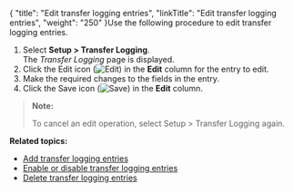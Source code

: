 {
    "title": "Edit transfer logging entries",
    "linkTitle": "Edit transfer logging entries",
    "weight": "250"
}Use the following procedure to edit transfer logging entries.

1.  Select **Setup > Transfer Logging**.  
    The *Transfer Logging* page is displayed.
2.  Click the Edit icon (![Edit](/Images/SecureTransport/EditIcon_9x9.png)) in the **Edit** column for the entry to edit.
3.  Make the required changes to the fields in the entry.
4.  Click the Save icon (![Save](/Images/SecureTransport/SaveIcon_13x13.png)) in the **Edit** column.

> **Note:**
>
> To cancel an edit operation, select Setup &gt; Transfer Logging again.

**Related topics:**

-   <a href="../t_st_add_transfer_logging_entries" class="MCXref xref">Add transfer logging entries</a>
-   <a href="../t_st_enable_disable_transfer_logging_entries" class="MCXref xref">Enable or disable transfer logging entries</a>
-   <a href="../t_st_delete_transfer_logging_entries" class="MCXref xref">Delete transfer logging entries</a>
